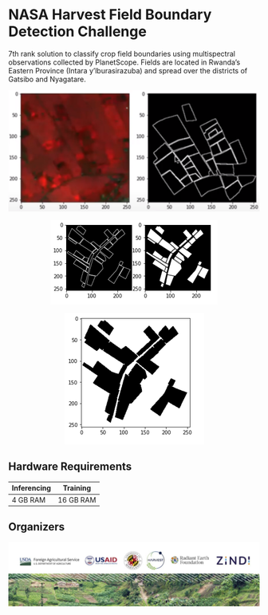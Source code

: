 # NASA Harvest Field Boundary Detection Challenge

7th rank solution to classify crop field boundaries using multispectral observations collected by PlanetScope. Fields are located in Rwanda’s Eastern Province (Intara y’lburasirazuba) and spread over the districts of Gatsibo and Nyagatare. 

<p align="center">
  <img src=images/fileds.PNG alt="Fileds">
</p>


<p align="center">
  <img src=images/fileds2.PNG alt="Fileds">
</p>


<p align="center">
  <img src=images/fileds1.PNG alt="Fileds">
</p>


## Hardware Requirements

|Inferencing|Training|
|-----------|--------|
|4 GB RAM | 16 GB RAM|

## Organizers
<p align="center">
  <img src=images/organizers.PNG alt="Fileds">
</p>
